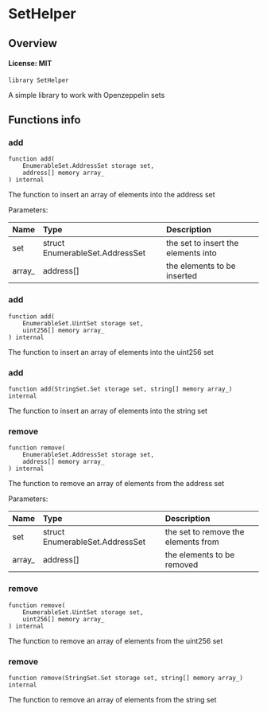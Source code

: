 # SetHelper

## Overview

#### License: MIT

```solidity
library SetHelper
```

A simple library to work with Openzeppelin sets
## Functions info

### add

```solidity
function add(
    EnumerableSet.AddressSet storage set,
    address[] memory array_
) internal
```

The function to insert an array of elements into the address set


Parameters:

| Name   | Type                            | Description                           |
| :----- | :------------------------------ | :------------------------------------ |
| set    | struct EnumerableSet.AddressSet | the set to insert the elements into   |
| array_ | address[]                       | the elements to be inserted           |

### add

```solidity
function add(
    EnumerableSet.UintSet storage set,
    uint256[] memory array_
) internal
```

The function to insert an array of elements into the uint256 set
### add

```solidity
function add(StringSet.Set storage set, string[] memory array_) internal
```

The function to insert an array of elements into the string set
### remove

```solidity
function remove(
    EnumerableSet.AddressSet storage set,
    address[] memory array_
) internal
```

The function to remove an array of elements from the address set


Parameters:

| Name   | Type                            | Description                           |
| :----- | :------------------------------ | :------------------------------------ |
| set    | struct EnumerableSet.AddressSet | the set to remove the elements from   |
| array_ | address[]                       | the elements to be removed            |

### remove

```solidity
function remove(
    EnumerableSet.UintSet storage set,
    uint256[] memory array_
) internal
```

The function to remove an array of elements from the uint256 set
### remove

```solidity
function remove(StringSet.Set storage set, string[] memory array_) internal
```

The function to remove an array of elements from the string set